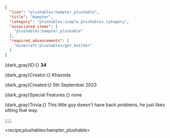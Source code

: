 ```json
{
  "icon": "plushables:hampter_plushable",
  "title": "Hampter",
  "category": "plushables:simple_plushables_category",
  "associated_items": [
    "plushables:hampter_plushable"
  ],
  "required_advancements": [
    "minecraft:plushables/got_builder"
  ]
}
```

{dark_gray}ID:{} **34** 

{dark_gray}Creator:{} Khazoda 

{dark_gray}Created:{} 5th September 2023 


{dark_gray}Special Features:{} none 


{dark_gray}Trivia:{} This little guy doesn't have back problems, he just likes sitting that way.

;;;;;

<recipe;plushables:hampter_plushable>


